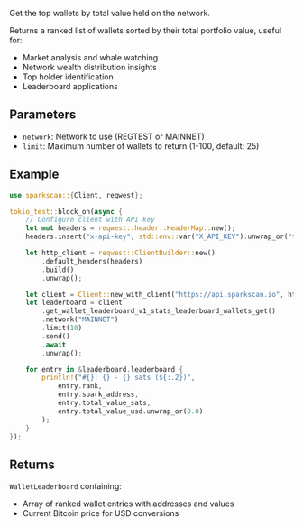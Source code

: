 Get the top wallets by total value held on the network.

Returns a ranked list of wallets sorted by their total portfolio value, useful for:
- Market analysis and whale watching
- Network wealth distribution insights
- Top holder identification
- Leaderboard applications

## Parameters

- `network`: Network to use (REGTEST or MAINNET)
- `limit`: Maximum number of wallets to return (1-100, default: 25)

## Example

```rust
use sparkscan::{Client, reqwest};

tokio_test::block_on(async {
    // Configure client with API key
    let mut headers = reqwest::header::HeaderMap::new();
    headers.insert("x-api-key", std::env::var("X_API_KEY").unwrap_or("test".to_string()).parse().unwrap());

    let http_client = reqwest::ClientBuilder::new()
        .default_headers(headers)
        .build()
        .unwrap();

    let client = Client::new_with_client("https://api.sparkscan.io", http_client);
    let leaderboard = client
        .get_wallet_leaderboard_v1_stats_leaderboard_wallets_get()
        .network("MAINNET")
        .limit(10)
        .send()
        .await
        .unwrap();

    for entry in &leaderboard.leaderboard {
        println!("#{}: {} - {} sats (${:.2})", 
            entry.rank,
            entry.spark_address,
            entry.total_value_sats,
            entry.total_value_usd.unwrap_or(0.0)
        );
    }
});
```

## Returns

`WalletLeaderboard` containing:
- Array of ranked wallet entries with addresses and values
- Current Bitcoin price for USD conversions
